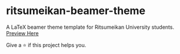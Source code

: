 # ritsumeikan-beamer-theme
A LaTeX beamer theme template for Ritsumeikan University students.  
[Preview Here](https://github.com/xu-minghao317/ritsumeikan-beamer-theme/blob/main/ritsumeikan_beamer.pdf)

Give a ⭐️ if this project helps you.
